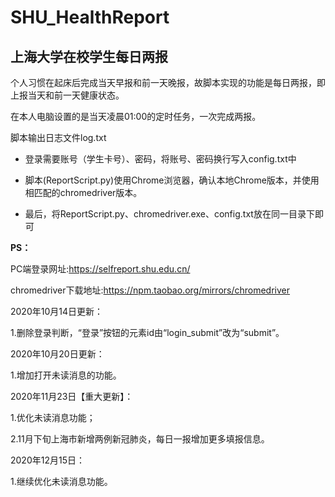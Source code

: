 # SHU_HealthReport
## 上海大学在校学生每日两报

个人习惯在起床后完成当天早报和前一天晚报，故脚本实现的功能是每日两报，即上报当天和前一天健康状态。

在本人电脑设置的是当天凌晨01:00的定时任务，一次完成两报。

脚本输出日志文件log.txt




+ 登录需要账号（学生卡号）、密码，将账号、密码换行写入config.txt中


+ 脚本(ReportScript.py)使用Chrome浏览器，确认本地Chrome版本，并使用相匹配的chromedriver版本。


+ 最后，将ReportScript.py、chromedriver.exe、config.txt放在同一目录下即可


**PS：**

PC端登录网址:https://selfreport.shu.edu.cn/

chromedriver下载地址:https://npm.taobao.org/mirrors/chromedriver



2020年10月14日更新：

1.删除登录判断，“登录”按钮的元素id由“login_submit”改为“submit”。



2020年10月20日更新：

1.增加打开未读消息的功能。



2020年11月23日【重大更新】：

1.优化未读消息功能；

2.11月下旬上海市新增两例新冠肺炎，每日一报增加更多填报信息。



2020年12月15日：

1.继续优化未读消息功能。